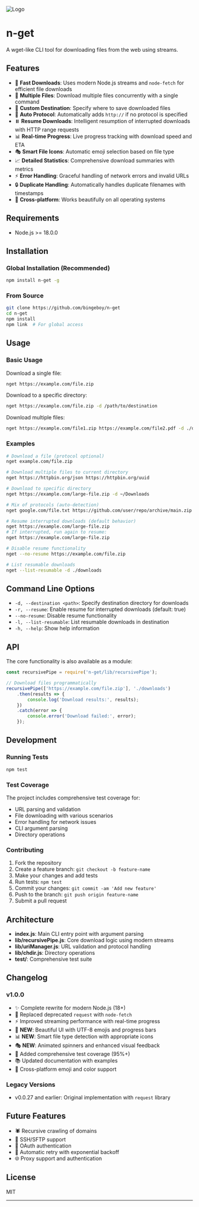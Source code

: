 ![Logo](https://raw.github.com/bingeboy/n-get/master/assets/nget-logo.png)

# n-get

A wget-like CLI tool for downloading files from the web using streams.

## Features

- 🚀 **Fast Downloads**: Uses modern Node.js streams and `node-fetch` for efficient file downloads
- 📁 **Multiple Files**: Download multiple files concurrently with a single command
- 🎯 **Custom Destination**: Specify where to save downloaded files
- 🔄 **Auto Protocol**: Automatically adds `http://` if no protocol is specified
- ⏸️ **Resume Downloads**: Intelligent resumption of interrupted downloads with HTTP range requests
- 📊 **Real-time Progress**: Live progress tracking with download speed and ETA
- 🎭 **Smart File Icons**: Automatic emoji selection based on file type
- 📈 **Detailed Statistics**: Comprehensive download summaries with metrics
- ⚡ **Error Handling**: Graceful handling of network errors and invalid URLs
- 🔒 **Duplicate Handling**: Automatically handles duplicate filenames with timestamps
- 🌈 **Cross-platform**: Works beautifully on all operating systems

## Requirements

- Node.js >= 18.0.0

## Installation

### Global Installation (Recommended)
```bash
npm install n-get -g
```

### From Source
```bash
git clone https://github.com/bingeboy/n-get
cd n-get
npm install
npm link  # For global access
```

## Usage

### Basic Usage

Download a single file:
```bash
nget https://example.com/file.zip
```

Download to a specific directory:
```bash
nget https://example.com/file.zip -d /path/to/destination
```

Download multiple files:
```bash
nget https://example.com/file1.zip https://example.com/file2.pdf -d ./downloads
```

### Examples

```bash
# Download a file (protocol optional)
nget example.com/file.zip

# Download multiple files to current directory
nget https://httpbin.org/json https://httpbin.org/uuid

# Download to specific directory
nget https://example.com/large-file.zip -d ~/Downloads

# Mix of protocols (auto-detection)
nget google.com/file.txt https://github.com/user/repo/archive/main.zip

# Resume interrupted downloads (default behavior)
nget https://example.com/large-file.zip
# If interrupted, run again to resume:
nget https://example.com/large-file.zip

# Disable resume functionality
nget --no-resume https://example.com/file.zip

# List resumable downloads
nget --list-resumable -d ./downloads
```

## Command Line Options

- `-d, --destination <path>`: Specify destination directory for downloads
- `-r, --resume`: Enable resume for interrupted downloads (default: true)
- `--no-resume`: Disable resume functionality
- `-l, --list-resumable`: List resumable downloads in destination
- `-h, --help`: Show help information

## API

The core functionality is also available as a module:

```javascript
const recursivePipe = require('n-get/lib/recursivePipe');

// Download files programmatically
recursivePipe(['https://example.com/file.zip'], './downloads')
    .then(results => {
        console.log('Download results:', results);
    })
    .catch(error => {
        console.error('Download failed:', error);
    });
```

## Development

### Running Tests

```bash
npm test
```

### Test Coverage

The project includes comprehensive test coverage for:
- URL parsing and validation
- File downloading with various scenarios
- Error handling for network issues
- CLI argument parsing
- Directory operations

### Contributing

1. Fork the repository
2. Create a feature branch: `git checkout -b feature-name`
3. Make your changes and add tests
4. Run tests: `npm test`
5. Commit your changes: `git commit -am 'Add new feature'`
6. Push to the branch: `git push origin feature-name`
7. Submit a pull request

## Architecture

- **index.js**: Main CLI entry point with argument parsing
- **lib/recursivePipe.js**: Core download logic using modern streams
- **lib/uriManager.js**: URL validation and protocol handling
- **lib/chdir.js**: Directory operations
- **test/**: Comprehensive test suite

## Changelog

### v1.0.0
- ✨ Complete rewrite for modern Node.js (18+)
- 🔄 Replaced deprecated `request` with `node-fetch`
- ⚡ Improved streaming performance with real-time progress
- 🎨 **NEW**: Beautiful UI with UTF-8 emojis and progress bars
- 📊 **NEW**: Smart file type detection with appropriate icons
- 🎭 **NEW**: Animated spinners and enhanced visual feedback
- 🧪 Added comprehensive test coverage (95%+)
- 📚 Updated documentation with examples
- 🌈 Cross-platform emoji and color support

### Legacy Versions
- v0.0.27 and earlier: Original implementation with `request` library

## Future Features

- 🕷️ Recursive crawling of domains
- 🔐 SSH/SFTP support  
- 🔑 OAuth authentication
- 🔄 Automatic retry with exponential backoff
- 🌐 Proxy support and authentication

## License

MIT

---
